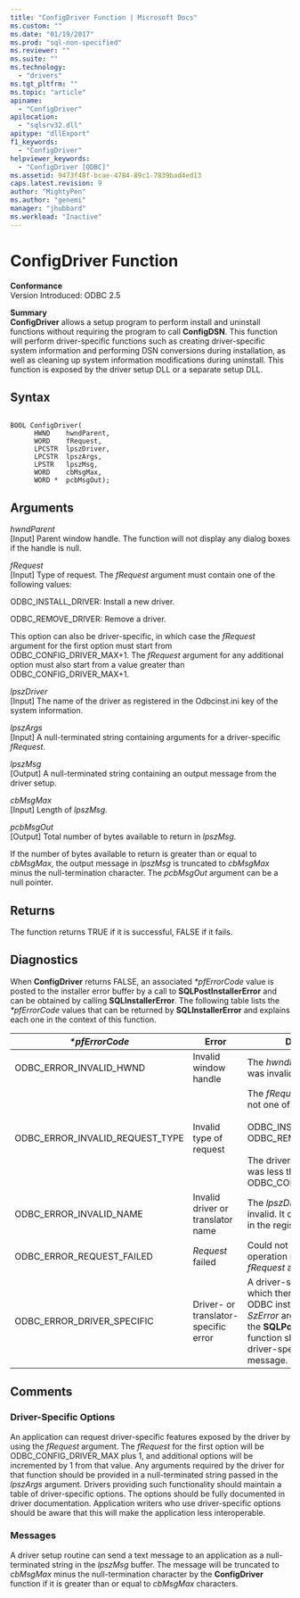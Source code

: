 ```yaml
---
title: "ConfigDriver Function | Microsoft Docs"
ms.custom: ""
ms.date: "01/19/2017"
ms.prod: "sql-non-specified"
ms.reviewer: ""
ms.suite: ""
ms.technology: 
  - "drivers"
ms.tgt_pltfrm: ""
ms.topic: "article"
apiname: 
  - "ConfigDriver"
apilocation: 
  - "sqlsrv32.dll"
apitype: "dllExport"
f1_keywords: 
  - "ConfigDriver"
helpviewer_keywords: 
  - "ConfigDriver [ODBC]"
ms.assetid: 9473f48f-bcae-4784-89c1-7839bad4ed13
caps.latest.revision: 9
author: "MightyPen"
ms.author: "genemi"
manager: "jhubbard"
ms.workload: "Inactive"
---
```

# ConfigDriver Function
**Conformance**  
 Version Introduced: ODBC 2.5  
  
 **Summary**  
 **ConfigDriver** allows a setup program to perform install and uninstall functions without requiring the program to call **ConfigDSN**. This function will perform driver-specific functions such as creating driver-specific system information and performing DSN conversions during installation, as well as cleaning up system information modifications during uninstall. This function is exposed by the driver setup DLL or a separate setup DLL.  
  
## Syntax  
  
```  
  
BOOL ConfigDriver(  
      HWND    hwndParent,  
      WORD    fRequest,  
      LPCSTR  lpszDriver,  
      LPCSTR  lpszArgs,  
      LPSTR   lpszMsg,  
      WORD    cbMsgMax,  
      WORD *  pcbMsgOut);  
```  
  
## Arguments  
 *hwndParent*  
 [Input] Parent window handle. The function will not display any dialog boxes if the handle is null.  
  
 *fRequest*  
 [Input] Type of request. The *fRequest* argument must contain one of the following values:  
  
 ODBC_INSTALL_DRIVER: Install a new driver.  
  
 ODBC_REMOVE_DRIVER: Remove a driver.  
  
 This option can also be driver-specific, in which case the *fRequest* argument for the first option must start from ODBC_CONFIG_DRIVER_MAX+1. The *fRequest* argument for any additional option must also start from a value greater than ODBC_CONFIG_DRIVER_MAX+1.  
  
 *lpszDriver*  
 [Input] The name of the driver as registered in the Odbcinst.ini key of the system information.  
  
 *lpszArgs*  
 [Input] A null-terminated string containing arguments for a driver-specific *fRequest*.  
  
 *lpszMsg*  
 [Output] A null-terminated string containing an output message from the driver setup.  
  
 *cbMsgMax*  
 [Input] Length of *lpszMsg*.  
  
 *pcbMsgOut*  
 [Output] Total number of bytes available to return in *lpszMsg*.  
  
 If the number of bytes available to return is greater than or equal to *cbMsgMax*, the output message in *lpszMsg* is truncated to *cbMsgMax* minus the null-termination character. The *pcbMsgOut* argument can be a null pointer.  
  
## Returns  
 The function returns TRUE if it is successful, FALSE if it fails.  
  
## Diagnostics  
 When **ConfigDriver** returns FALSE, an associated *\*pfErrorCode* value is posted to the installer error buffer by a call to **SQLPostInstallerError** and can be obtained by calling **SQLInstallerError**. The following table lists the *\*pfErrorCode* values that can be returned by **SQLInstallerError** and explains each one in the context of this function.  
  
|*\*pfErrorCode*|Error|Description|  
|---------------------|-----------|-----------------|  
|ODBC_ERROR_INVALID_HWND|Invalid window handle|The *hwndParent* argument was invalid.|  
|ODBC_ERROR_INVALID_REQUEST_TYPE|Invalid type of request|The *fRequest* argument was not one of the following:<br /><br /> ODBC_INSTALL_DRIVER ODBC_REMOVE_DRIVER<br /><br /> The driver-specific option was less than or equal to ODBC_CONFIG_DRIVER_MAX.|  
|ODBC_ERROR_INVALID_NAME|Invalid driver or translator name|The *lpszDriver* argument was invalid. It could not be found in the registry.|  
|ODBC_ERROR_REQUEST_FAILED|*Request* failed|Could not perform the operation requested by the *fRequest* argument.|  
|ODBC_ERROR_DRIVER_SPECIFIC|Driver- or translator-specific error|A driver-specific error for which there is no defined ODBC installer error. The *SzError* argument in a call to the **SQLPostInstallerError** function should contain the driver-specific error message.|  
  
## Comments  
  
### Driver-Specific Options  
 An application can request driver-specific features exposed by the driver by using the *fRequest* argument. The *fRequest* for the first option will be ODBC_CONFIG_DRIVER_MAX plus 1, and additional options will be incremented by 1 from that value. Any arguments required by the driver for that function should be provided in a null-terminated string passed in the *lpszArgs* argument. Drivers providing such functionality should maintain a table of driver-specific options. The options should be fully documented in driver documentation. Application writers who use driver-specific options should be aware that this will make the application less interoperable.  
  
### Messages  
 A driver setup routine can send a text message to an application as a null-terminated string in the *lpszMsg* buffer. The message will be truncated to *cbMsgMax* minus the null-termination character by the **ConfigDriver** function if it is greater than or equal to *cbMsgMax* characters.

